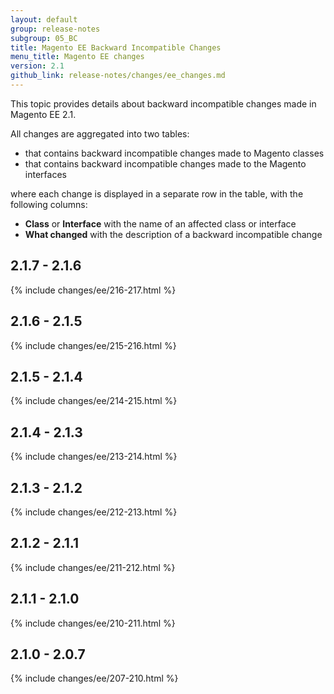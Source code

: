 ```yaml
---
layout: default
group: release-notes
subgroup: 05_BC
title: Magento EE Backward Incompatible Changes
menu_title: Magento EE changes
version: 2.1
github_link: release-notes/changes/ee_changes.md
---
```


This topic provides details about backward incompatible changes made in Magento EE 2.1.

All changes are aggregated into two tables:

- that contains backward incompatible changes made to Magento classes
- that contains backward incompatible changes made to the Magento interfaces

where each change is displayed in a separate row in the table, with the following columns:

- **Class** or **Interface** with the name of an affected class or interface
- **What changed** with the description of a backward incompatible change

## 2.1.7 - 2.1.6

{% include changes/ee/216-217.html %}

## 2.1.6 - 2.1.5

{% include changes/ee/215-216.html %}

## 2.1.5 - 2.1.4

{% include changes/ee/214-215.html %}

## 2.1.4 - 2.1.3

{% include changes/ee/213-214.html %}

## 2.1.3 - 2.1.2

{% include changes/ee/212-213.html %}

## 2.1.2 - 2.1.1

{% include changes/ee/211-212.html %}

## 2.1.1 - 2.1.0

{% include changes/ee/210-211.html %}

## 2.1.0 - 2.0.7 

{% include changes/ee/207-210.html %}